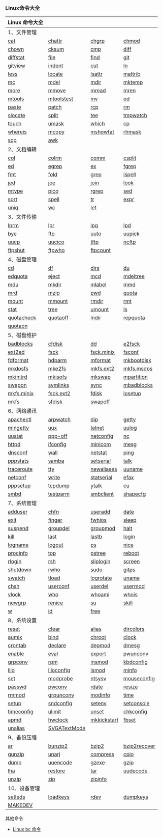 ### Linux命令大全

| Linux 命令大全                               |                                          |                                          |                                          |
| ---------------------------------------- | ---------------------------------------- | ---------------------------------------- | ---------------------------------------- |
| 1、文件管理                                   |                                          |                                          |                                          |
| [cat](http://www.runoob.com/linux/linux-comm-cat.html) | [chattr](http://www.runoob.com/linux/linux-comm-chattr.html) | [chgrp](http://www.runoob.com/linux/linux-comm-chgrp.html) | [chmod](http://www.runoob.com/linux/linux-comm-chmod.html) |
| [chown](http://www.runoob.com/linux/linux-comm-chown.html) | [cksum](http://www.runoob.com/linux/linux-comm-cksum.html) | [cmp](http://www.runoob.com/linux/linux-comm-cmp.html) | [diff](http://www.runoob.com/linux/linux-comm-diff.html) |
| [diffstat](http://www.runoob.com/linux/linux-comm-diffstat.html) | [file](http://www.runoob.com/linux/linux-comm-file.html) | [find](http://www.runoob.com/linux/linux-comm-find.html) | [git](http://www.runoob.com/linux/linux-comm-git.html) |
| [gitview](http://www.runoob.com/linux/linux-comm-gitview.html) | [indent](http://www.runoob.com/linux/linux-comm-indent.html) | [cut](http://www.runoob.com/linux/linux-comm-cut.html) | [ln](http://www.runoob.com/linux/linux-comm-ln.html) |
| [less](http://www.runoob.com/linux/linux-comm-less.html) | [locate](http://www.runoob.com/linux/linux-comm-locate.html) | [lsattr](http://www.runoob.com/linux/linux-comm-lsattr.html) | [mattrib](http://www.runoob.com/linux/linux-comm-mattrib.html) |
| [mc](http://www.runoob.com/linux/linux-comm-mc.html) | [mdel](http://www.runoob.com/linux/linux-comm-mdel.html) | [mdir](http://www.runoob.com/linux/linux-comm-mdir.html) | [mktemp](http://www.runoob.com/linux/linux-comm-mktemp.html) |
| [more](http://www.runoob.com/linux/linux-comm-more.html) | [mmove](http://www.runoob.com/linux/linux-comm-mmove.html) | [mread](http://www.runoob.com/linux/linux-comm-mread.html) | [mren](http://www.runoob.com/linux/linux-comm-mren.html) |
| [mtools](http://www.runoob.com/linux/linux-comm-mtools.html) | [mtoolstest](http://www.runoob.com/linux/linux-comm-mtoolstest.html) | [mv](http://www.runoob.com/linux/linux-comm-mv.html) | [od](http://www.runoob.com/linux/linux-comm-od.html) |
| [paste](http://www.runoob.com/linux/linux-comm-paste.html) | [patch](http://www.runoob.com/linux/linux-comm-patch.html) | [rcp](http://www.runoob.com/linux/linux-comm-rcp.html) | [rm](http://www.runoob.com/linux/linux-comm-rm.html) |
| [slocate](http://www.runoob.com/linux/linux-comm-slocate.html) | [split](http://www.runoob.com/linux/linux-comm-split.html) | [tee](http://www.runoob.com/linux/linux-comm-tee.html) | [tmpwatch](http://www.runoob.com/linux/linux-comm-tmpwatch.html) |
| [touch](http://www.runoob.com/linux/linux-comm-touch.html) | [umask](http://www.runoob.com/linux/linux-comm-umask.html) | [which](http://www.runoob.com/linux/linux-comm-which.html) | [cp](http://www.runoob.com/linux/linux-comm-cp.html) |
| [whereis](http://www.runoob.com/linux/linux-comm-whereis.html) | [mcopy](http://www.runoob.com/linux/linux-comm-mcopy.html) | [mshowfat](http://www.runoob.com/linux/linux-comm-mshowfat.html) | [rhmask](http://www.runoob.com/linux/linux-comm-rhmask.html) |
| [scp](http://www.runoob.com/linux/linux-comm-scp.html) | [awk](http://www.runoob.com/linux/linux-comm-awk.html) |                                          |                                          |
| 2、文档编辑                                   |                                          |                                          |                                          |
| [col](http://www.runoob.com/linux/linux-comm-col.html) | [colrm](http://www.runoob.com/linux/linux-comm-colrm.html) | [comm](http://www.runoob.com/linux/linux-comm-comm.html) | [csplit](http://www.runoob.com/linux/linux-comm-csplit.html) |
| [ed](http://www.runoob.com/linux/linux-comm-ed.html) | [egrep](http://www.runoob.com/linux/linux-comm-egrep.html) | [ex](http://www.runoob.com/linux/linux-comm-ex.html) | [fgrep](http://www.runoob.com/linux/linux-comm-fgrep.html) |
| [fmt](http://www.runoob.com/linux/linux-comm-fmt.html) | [fold](http://www.runoob.com/linux/linux-comm-fold.html) | [grep](http://www.runoob.com/linux/linux-comm-grep.html) | [ispell](http://www.runoob.com/linux/linux-comm-ispell.html) |
| [jed](http://www.runoob.com/linux/linux-comm-jed.html) | [joe](http://www.runoob.com/linux/linux-comm-joe.html) | [join](http://www.runoob.com/linux/linux-comm-join.html) | [look](http://www.runoob.com/linux/linux-comm-look.html) |
| [mtype](http://www.runoob.com/linux/linux-comm-mtype.html) | [pico](http://www.runoob.com/linux/linux-comm-pico.html) | [rgrep](http://www.runoob.com/linux/linux-comm-rgrep.html) | [sed](http://www.runoob.com/linux/linux-comm-sed.html) |
| [sort](http://www.runoob.com/linux/linux-comm-sort.html) | [spell](http://www.runoob.com/linux/linux-comm-spell.html) | [tr](http://www.runoob.com/linux/linux-comm-tr.html) | [expr](http://www.runoob.com/linux/linux-comm-expr.html) |
| [uniq](http://www.runoob.com/linux/linux-comm-uniq.html) | [wc](http://www.runoob.com/linux/linux-comm-wc.html) | [let](http://www.runoob.com/linux/linux-comm-let.html) |                                          |
| 3、文件传输                                   |                                          |                                          |                                          |
| [lprm](http://www.runoob.com/linux/linux-comm-lprm.html) | [lpr](http://www.runoob.com/linux/linux-comm-lpr.html) | [lpq](http://www.runoob.com/linux/linux-comm-lpq.html) | [lpd](http://www.runoob.com/linux/linux-comm-lpd.html) |
| [bye](http://www.runoob.com/linux/linux-comm-bye.html) | [ftp](http://www.runoob.com/linux/linux-comm-ftp.html) | [uuto](http://www.runoob.com/linux/linux-comm-uuto.html) | [uupick](http://www.runoob.com/linux/linux-comm-uupick.html) |
| [uucp](http://www.runoob.com/linux/linux-comm-uucp.html) | [uucico](http://www.runoob.com/linux/linux-comm-uucico.html) | [tftp](http://www.runoob.com/linux/linux-comm-tftp.html) | [ncftp](http://www.runoob.com/linux/linux-comm-ncftp.html) |
| [ftpshut](http://www.runoob.com/linux/linux-comm-ftpshut.html) | [ftpwho](http://www.runoob.com/linux/linux-comm-ftpwho.html) | [ftpcount](http://www.runoob.com/linux/linux-comm-ftpcount.html) |                                          |
| 4、磁盘管理                                   |                                          |                                          |                                          |
| [cd](http://www.runoob.com/linux/linux-comm-cd.html) | [df](http://www.runoob.com/linux/linux-comm-df.html) | [dirs](http://www.runoob.com/linux/linux-comm-dirs.html) | [du](http://www.runoob.com/linux/linux-comm-du.html) |
| [edquota](http://www.runoob.com/linux/linux-comm-edquota.html) | [eject](http://www.runoob.com/linux/linux-comm-eject.html) | [mcd](http://www.runoob.com/linux/linux-comm-mcd.html) | [mdeltree](http://www.runoob.com/linux/linux-comm-mdeltree.html) |
| [mdu](http://www.runoob.com/linux/linux-comm-mdu.html) | [mkdir](http://www.runoob.com/linux/linux-comm-mkdir.html) | [mlabel](http://www.runoob.com/linux/linux-comm-mlabel.html) | [mmd](http://www.runoob.com/linux/linux-comm-mmd.html) |
| [mrd](http://www.runoob.com/linux/linux-comm-mrd.html) | [mzip](http://www.runoob.com/linux/linux-comm-mzip.html) | [pwd](http://www.runoob.com/linux/linux-comm-pwd.html) | [quota](http://www.runoob.com/linux/linux-comm-quota.html) |
| [mount](http://www.runoob.com/linux/linux-comm-mount.html) | [mmount](http://www.runoob.com/linux/linux-comm-mmount.html) | [rmdir](http://www.runoob.com/linux/linux-comm-rmdir.html) | [rmt](http://www.runoob.com/linux/linux-comm-rmt.html) |
| [stat](http://www.runoob.com/linux/linux-comm-stat.html) | [tree](http://www.runoob.com/linux/linux-comm-tree.html) | [umount](http://www.runoob.com/linux/linux-comm-umount.html) | [ls](http://www.runoob.com/linux/linux-comm-ls.html) |
| [quotacheck](http://www.runoob.com/linux/linux-comm-quotacheck.html) | [quotaoff](http://www.runoob.com/linux/linux-comm-quotaoff.html) | [lndir](http://www.runoob.com/linux/linux-comm-lndir.html) | [repquota](http://www.runoob.com/linux/linux-comm-repquota.html) |
| [quotaon](http://www.runoob.com/linux/linux-comm-quotaon.html) |                                          |                                          |                                          |
| 5、磁盘维护                                   |                                          |                                          |                                          |
| [badblocks](http://www.runoob.com/linux/linux-comm-badblocks.html) | [cfdisk](http://www.runoob.com/linux/linux-comm-cfdisk.html) | [dd](http://www.runoob.com/linux/linux-comm-dd.html) | [e2fsck](http://www.runoob.com/linux/linux-comm-e2fsck.html) |
| [ext2ed](http://www.runoob.com/linux/linux-comm-ext2ed.html) | [fsck](http://www.runoob.com/linux/linux-comm-fsck.html) | [fsck.minix](http://www.runoob.com/linux/linux-comm-fsck-minix.html) | [fsconf](http://www.runoob.com/linux/linux-comm-fsconf.html) |
| [fdformat](http://www.runoob.com/linux/linux-comm-fdformat.html) | [hdparm](http://www.runoob.com/linux/linux-comm-hdparm.html) | [mformat](http://www.runoob.com/linux/linux-comm-mformat.html) | [mkbootdisk](http://www.runoob.com/linux/linux-comm-mkbootdisk.html) |
| [mkdosfs](http://www.runoob.com/linux/linux-comm-mkdosfs.html) | [mke2fs](http://www.runoob.com/linux/linux-comm-mke2fs.html) | [mkfs.ext2](http://www.runoob.com/linux/linux-comm-mkfs-ext2.html) | [mkfs.msdos](http://www.runoob.com/linux/linux-comm-mkfs-msdos.html) |
| [mkinitrd](http://www.runoob.com/linux/linux-comm-mkinitrd.html) | [mkisofs](http://www.runoob.com/linux/linux-comm-mkisofs.html) | [mkswap](http://www.runoob.com/linux/linux-comm-mkswap.html) | [mpartition](http://www.runoob.com/linux/linux-comm-mpartition.html) |
| [swapon](http://www.runoob.com/linux/linux-comm-swapon.html) | [symlinks](http://www.runoob.com/linux/linux-comm-symlinks.html) | [sync](http://www.runoob.com/linux/linux-comm-sync.html) | [mbadblocks](http://www.runoob.com/linux/linux-comm-mbadblocks.html) |
| [mkfs.minix](http://www.runoob.com/linux/linux-comm-mkfs-minix.html) | [fsck.ext2](http://www.runoob.com/linux/linux-comm-fsck-ext2.html) | [fdisk](http://www.runoob.com/linux/linux-comm-fdisk.html) | [losetup](http://www.runoob.com/linux/linux-comm-losetup.html) |
| [mkfs](http://www.runoob.com/linux/linux-comm-mkfs.html) | [sfdisk](http://www.runoob.com/linux/linux-comm-sfdisk.html) | [swapoff](http://www.runoob.com/linux/linux-comm-swapoff.html) |                                          |
| 6、网络通讯                                   |                                          |                                          |                                          |
| [apachectl](http://www.runoob.com/linux/linux-comm-apachectl.html) | [arpwatch](http://www.runoob.com/linux/linux-comm-arpwatch.html) | [dip](http://www.runoob.com/linux/linux-comm-dip.html) | [getty](http://www.runoob.com/linux/linux-comm-getty.html) |
| [mingetty](http://www.runoob.com/linux/linux-comm-mingetty.html) | [uux](http://www.runoob.com/linux/linux-comm-uux.html) | [telnet](http://www.runoob.com/linux/linux-comm-telnet.html) | [uulog](http://www.runoob.com/linux/linux-comm-uulog.html) |
| [uustat](http://www.runoob.com/linux/linux-comm-uustat.html) | [ppp-off](http://www.runoob.com/linux/linux-comm-ppp-off.html) | [netconfig](http://www.runoob.com/linux/linux-comm-netconfig.html) | [nc](http://www.runoob.com/linux/linux-comm-nc.html) |
| [httpd](http://www.runoob.com/linux/linux-comm-httpd.html) | [ifconfig](http://www.runoob.com/linux/linux-comm-ifconfig.html) | [minicom](http://www.runoob.com/linux/linux-comm-minicom.html) | [mesg](http://www.runoob.com/linux/linux-comm-mesg.html) |
| [dnsconf](http://www.runoob.com/linux/linux-comm-dnsconf.html) | [wall](http://www.runoob.com/linux/linux-comm-wall.html) | [netstat](http://www.runoob.com/linux/linux-comm-netstat.html) | [ping](http://www.runoob.com/linux/linux-comm-ping.html) |
| [pppstats](http://www.runoob.com/linux/linux-comm-pppstats.html) | [samba](http://www.runoob.com/linux/linux-comm-samba.html) | [setserial](http://www.runoob.com/linux/linux-comm-setserial.html) | [talk](http://www.runoob.com/linux/linux-comm-talk.html) |
| [traceroute](http://www.runoob.com/linux/linux-comm-traceroute.html) | [tty](http://www.runoob.com/linux/linux-comm-tty.html) | [newaliases](http://www.runoob.com/linux/linux-comm-newaliases.html) | [uuname](http://www.runoob.com/linux/linux-comm-uuname.html) |
| [netconf](http://www.runoob.com/linux/linux-comm-netconf.html) | [write](http://www.runoob.com/linux/linux-comm-write.html) | [statserial](http://www.runoob.com/linux/linux-comm-statserial.html) | [efax](http://www.runoob.com/linux/linux-comm-efax.html) |
| [pppsetup](http://www.runoob.com/linux/linux-comm-pppsetup.html) | [tcpdump](http://www.runoob.com/linux/linux-comm-tcpdump.html) | [ytalk](http://www.runoob.com/linux/linux-comm-ytalk.html) | [cu](http://www.runoob.com/linux/linux-comm-cu.html) |
| [smbd](http://www.runoob.com/linux/linux-comm-smbd.html) | [testparm](http://www.runoob.com/linux/linux-comm-testparm.html) | [smbclient](http://www.runoob.com/linux/linux-comm-smbclient.html) | [shapecfg](http://www.runoob.com/linux/linux-comm-shapecfg.html) |
| 7、系统管理                                   |                                          |                                          |                                          |
| [adduser](http://www.runoob.com/linux/linux-comm-adduser.html) | [chfn](http://www.runoob.com/linux/linux-comm-chfn.html) | [useradd](http://www.runoob.com/linux/linux-comm-useradd.html) | [date](http://www.runoob.com/linux/linux-comm-date.html) |
| [exit](http://www.runoob.com/linux/linux-comm-exit.html) | [finger](http://www.runoob.com/linux/linux-comm-finger.html) | [fwhios](http://www.runoob.com/linux/linux-comm-fwhios.html) | [sleep](http://www.runoob.com/linux/linux-comm-sleep.html) |
| [suspend](http://www.runoob.com/linux/linux-comm-suspend.html) | [groupdel](http://www.runoob.com/linux/linux-comm-groupdel.html) | [groupmod](http://www.runoob.com/linux/linux-comm-groupmod.html) | [halt](http://www.runoob.com/linux/linux-comm-halt.html) |
| [kill](http://www.runoob.com/linux/linux-comm-kill.html) | [last](http://www.runoob.com/linux/linux-comm-last.html) | [lastb](http://www.runoob.com/linux/linux-comm-lastb.html) | [login](http://www.runoob.com/linux/linux-comm-login.html) |
| [logname](http://www.runoob.com/linux/linux-comm-logname.html) | [logout](http://www.runoob.com/linux/linux-comm-logout.html) | [ps](http://www.runoob.com/linux/linux-comm-ps.html) | [nice](http://www.runoob.com/linux/linux-comm-nice.html) |
| [procinfo](http://www.runoob.com/linux/linux-comm-procinfo.html) | [top](http://www.runoob.com/linux/linux-comm-top.html) | [pstree](http://www.runoob.com/linux/linux-comm-pstree.html) | [reboot](http://www.runoob.com/linux/linux-comm-reboot.html) |
| [rlogin](http://www.runoob.com/linux/linux-comm-rlogin.html) | [rsh](http://www.runoob.com/linux/linux-comm-rsh.html) | [sliplogin](http://www.runoob.com/linux/linux-comm-sliplogin.html) | [screen](http://www.runoob.com/linux/linux-comm-screen.html) |
| [shutdown](http://www.runoob.com/linux/linux-comm-shutdown.html) | [rwho](http://www.runoob.com/linux/linux-comm-rwho.html) | [sudo](http://www.runoob.com/linux/linux-comm-sudo.html) | [gitps](http://www.runoob.com/linux/linux-comm-gitps.html) |
| [swatch](http://www.runoob.com/linux/linux-comm-swatch.html) | [tload](http://www.runoob.com/linux/linux-comm-tload.html) | [logrotate](http://www.runoob.com/linux/linux-comm-logrotate.html) | [uname](http://www.runoob.com/linux/linux-comm-uname.html) |
| [chsh](http://www.runoob.com/linux/linux-comm-chsh.html) | [userconf](http://www.runoob.com/linux/linux-comm-userconf.html) | [userdel](http://www.runoob.com/linux/linux-comm-userdel.html) | [usermod](http://www.runoob.com/linux/linux-comm-usermod.html) |
| [vlock](http://www.runoob.com/linux/linux-comm-vlock.html) | [who](http://www.runoob.com/linux/linux-comm-who.html) | [whoami](http://www.runoob.com/linux/linux-comm-whoami.html) | [whois](http://www.runoob.com/linux/linux-comm-whois.html) |
| [newgrp](http://www.runoob.com/linux/linux-comm-newgrp.html) | [renice](http://www.runoob.com/linux/linux-comm-renice.html) | [su](http://www.runoob.com/linux/linux-comm-su.html) | [skill](http://www.runoob.com/linux/linux-comm-skill.html) |
| [w](http://www.runoob.com/linux/linux-comm-w.html) | [id](http://www.runoob.com/linux/linux-comm-id.html) | [free](http://www.runoob.com/linux/linux-comm-free.html) |                                          |
| 8、系统设置                                   |                                          |                                          |                                          |
| [reset](http://www.runoob.com/linux/linux-comm-reset.html) | [clear](http://www.runoob.com/linux/linux-comm-clear.html) | [alias](http://www.runoob.com/linux/linux-comm-alias.html) | [dircolors](http://www.runoob.com/linux/linux-comm-dircolors.html) |
| [aumix](http://www.runoob.com/linux/linux-comm-aumix.html) | [bind](http://www.runoob.com/linux/linux-comm-bind.html) | [chroot](http://www.runoob.com/linux/linux-comm-chroot.html) | [clock](http://www.runoob.com/linux/linux-comm-clock.html) |
| [crontab](http://www.runoob.com/linux/linux-comm-crontab.html) | [declare](http://www.runoob.com/linux/linux-comm-declare.html) | [depmod](http://www.runoob.com/linux/linux-comm-depmod.html) | [dmesg](http://www.runoob.com/linux/linux-comm-dmesg.html) |
| [enable](http://www.runoob.com/linux/linux-comm-enable.html) | [eval](http://www.runoob.com/linux/linux-comm-eval.html) | [export](http://www.runoob.com/linux/linux-comm-export.html) | [pwunconv](http://www.runoob.com/linux/linux-comm-pwunconv.html) |
| [grpconv](http://www.runoob.com/linux/linux-comm-grpconv.html) | [rpm](http://www.runoob.com/linux/linux-comm-rpm.html) | [insmod](http://www.runoob.com/linux/linux-comm-insmod.html) | [kbdconfig](http://www.runoob.com/linux/linux-comm-kbdconfig.html) |
| [lilo](http://www.runoob.com/linux/linux-comm-lilo.html) | [liloconfig](http://www.runoob.com/linux/linux-comm-liloconfig.html) | [lsmod](http://www.runoob.com/linux/linux-comm-lsmod.html) | [minfo](http://www.runoob.com/linux/linux-comm-minfo.html) |
| [set](http://www.runoob.com/linux/linux-comm-set.html) | [modprobe](http://www.runoob.com/linux/linux-comm-modprobe.html) | [ntsysv](http://www.runoob.com/linux/linux-comm-ntsysv.html) | [mouseconfig](http://www.runoob.com/linux/linux-comm-mouseconfig.html) |
| [passwd](http://www.runoob.com/linux/linux-comm-passwd.html) | [pwconv](http://www.runoob.com/linux/linux-comm-pwconv.html) | [rdate](http://www.runoob.com/linux/linux-comm-rdate.html) | [resize](http://www.runoob.com/linux/linux-comm-resize.html) |
| [rmmod](http://www.runoob.com/linux/linux-comm-rmmod.html) | [grpunconv](http://www.runoob.com/linux/linux-comm-grpunconv.html) | [modinfo](http://www.runoob.com/linux/linux-comm-modinfo.html) | [time](http://www.runoob.com/linux/linux-comm-time.html) |
| [setup](http://www.runoob.com/linux/linux-comm-setup.html) | [sndconfig](http://www.runoob.com/linux/linux-comm-sndconfig.html) | [setenv](http://www.runoob.com/linux/linux-comm-setenv.html) | [setconsole](http://www.runoob.com/linux/linux-comm-setconsole.html) |
| [timeconfig](http://www.runoob.com/linux/linux-comm-timeconfig.html) | [ulimit](http://www.runoob.com/linux/linux-comm-ulimit.html) | [unset](http://www.runoob.com/linux/linux-comm-unset.html) | [chkconfig](http://www.runoob.com/linux/linux-comm-chkconfig.html) |
| [apmd](http://www.runoob.com/linux/linux-comm-apmd.html) | [hwclock](http://www.runoob.com/linux/linux-comm-hwclock.html) | [mkkickstart](http://www.runoob.com/linux/linux-comm-mkkickstart.html) | [fbset](http://www.runoob.com/linux/linux-comm-fbset.html) |
| [unalias](http://www.runoob.com/linux/linux-comm-unalias.html) | [SVGATextMode](http://www.runoob.com/linux/linux-comm-svgatextmode.html) |                                          |                                          |
| 9、备份压缩                                   |                                          |                                          |                                          |
| [ar](http://www.runoob.com/linux/linux-comm-ar.html) | [bunzip2](http://www.runoob.com/linux/linux-comm-bunzip2.html) | [bzip2](http://www.runoob.com/linux/linux-comm-bzip2.html) | [bzip2recover](http://www.runoob.com/linux/linux-comm-bzip2recover.html) |
| [gunzip](http://www.runoob.com/linux/linux-comm-gunzip.html) | [unarj](http://www.runoob.com/linux/linux-comm-unarj.html) | [compress](http://www.runoob.com/linux/linux-comm-compress.html) | [cpio](http://www.runoob.com/linux/linux-comm-cpio.html) |
| [dump](http://www.runoob.com/linux/linux-comm-dump.html) | [uuencode](http://www.runoob.com/linux/linux-comm-uuencode.html) | [gzexe](http://www.runoob.com/linux/linux-comm-gzexe.html) | [gzip](http://www.runoob.com/linux/linux-comm-gzip.html) |
| [lha](http://www.runoob.com/linux/linux-comm-lha.html) | [restore](http://www.runoob.com/linux/linux-comm-restore.html) | [tar](http://www.runoob.com/linux/linux-comm-tar.html) | [uudecode](http://www.runoob.com/linux/linux-comm-uudecode.html) |
| [unzip](http://www.runoob.com/linux/linux-comm-unzip.html) | [zip](http://www.runoob.com/linux/linux-comm-zip.html) | [zipinfo](http://www.runoob.com/linux/linux-comm-zipinfo.html) |                                          |
| 10、设备管理                                  |                                          |                                          |                                          |
| [setleds](http://www.runoob.com/linux/linux-comm-setleds.html) | [loadkeys](http://www.runoob.com/linux/linux-comm-loadkeys.html) | [rdev](http://www.runoob.com/linux/linux-comm-rdev.html) | [dumpkeys](http://www.runoob.com/linux/linux-comm-dumpkeys.html) |
| [MAKEDEV](http://www.runoob.com/linux/linux-comm-makedev.html) |                                          |                                          |                                          |

 

其他命令

- [Linux      bc 命令](http://www.runoob.com/linux/linux-comm-bc.html)

